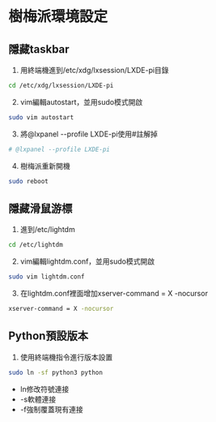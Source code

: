 # 樹梅派環境設定
## 隱藏taskbar

1. 用終端機進到/etc/xdg/lxsession/LXDE-pi目錄
```Bash
cd /etc/xdg/lxsession/LXDE-pi
```
2. vim編輯autostart，並用sudo模式開啟
```Bash
sudo vim autostart 
``` 
3. 將@lxpanel --profile LXDE-pi使用#註解掉
```Bash
# @lxpanel --profile LXDE-pi
```
4. 樹梅派重新開機
```Bash
sudo reboot
```
## 隱藏滑鼠游標
1. 進到/etc/lightdm
```Bash
cd /etc/lightdm
```
2. vim編輯lightdm.conf，並用sudo模式開啟
```Bash
sudo vim lightdm.conf
```
3. 在lightdm.conf裡面增加xserver-command = X -nocursor
```Bash
xserver-command = X -nocursor
```
## Python預設版本

1. 使用終端機指令進行版本設置
```Bash
sudo ln -sf python3 python
```
- ln修改符號連接
- -s軟體連接
- -f強制覆蓋現有連接

